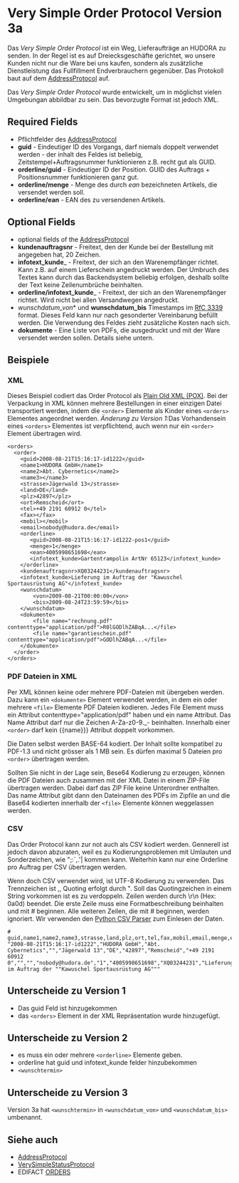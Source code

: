 # Very Simple Order Protocol Version 3a

Das *Very Simple Order Protocol* ist ein Weg, Lieferaufträge an HUDORA zu senden. In der Regel ist es auf Dreiecksgeschäfte gerichtet, wo unsere Kunden nicht nur die Ware bei uns kaufen, sondern als zusätzliche Dienstleistung das Fullfillment Endverbrauchern gegenüber. Das Protokoll baut auf dem [AddressProtocol](http://github.com/hudora/huTools/blob/master/doc/standards/address_protocol.markdown) auf.

Das *Very Simple Order Protocol* wurde entwickelt, um in möglichst vielen Umgebungan abbildbar zu sein. Das bevorzugte Format ist jedoch XML.

## Required Fields 

* Pflichtfelder des [AddressProtocol](http://github.com/hudora/huTools/blob/master/doc/standards/address_protocol.markdown)
* __guid__ - Eindeutiger ID des Vorgangs, darf niemals doppelt verwendet werden - der inhalt des Feldes ist beliebig, Zeitstempel+Auftragsnummer funktionieren z.B. recht gut als GUID.
* __orderline/guid__ - Eindeutiger ID der Position. GUID des Auftrags + Positionsnummer funktionieren ganz gut.
* __orderline/menge__ - Menge des durch *ean* bezeichneten Artikels, die versendet werden soll.
* __orderline/ean__ - EAN des zu versendenen Artikels. 

## Optional Fields 

* optional fields of the [AddressProtocol](http://github.com/hudora/huTools/blob/master/doc/standards/address_protocol.markdown) 
* __kundenauftragsnr__ - Freitext, den der Kunde bei der Bestellung mit angegeben hat, 20 Zeichen.
* __infotext_kunde___ - Freitext, der sich an den Warenempfänger richtet. Kann z.B. auf einem Lieferschein angedruckt werden. Der Umbruch des Textes kann durch das Backendsystem beliebig erfolgen, deshalb sollte der Text keine Zeilenumbrüche beinhalten.
* __orderline/infotext_kunde___ - Freitext, der sich an den Warenempfänger richtet. Wird nicht bei allen Versandwegen angedruckt.
* *wunschdatum_von** und **wunschdatum_bis** Timestamps im [RfC 3339](http://www.ietf.org/rfc/rfc3339) format. Dieses Feld kann nur nach gesonderter Vereinbarung befüllt werden. Die Verwendung des Feldes zieht zusätzliche Kosten nach sich.
* __dokumente__ - Eine Liste von PDFs, die ausgedruckt und mit der Ware versendet werden sollen. Details siehe untern. 

## Beispiele 

### XML 

Dieses Beispiel codiert das Order Protocol als  [Plain Old XML (POX)](http://en.wikipedia.org/wiki/Plain_Old_XML). Bei der Verpackung in XML können mehrere Bestellungen in einer einzigen Datei transportiert werden, indem die `<order>` Elemente als Kinder eines `<orders>` Elementes angeordnet werden. *Änderung zu Version 1*:Das Vorhandensein eines `<orders>` Elementes ist verpflichtend, auch wenn nur ein `<order>` Element übertragen wird.

    <orders>
      <order> 
        <guid>2008-08-21T15:16:17-id1222</guid>
        <name1>HUDORA GmbH</name1>
        <name2>Abt. Cybernetics</name2>
        <name3></name3>
        <strasse>Jägerwald 13</strasse>
        <land>DE</land>
        <plz>42897</plz>
        <ort>Remscheid</ort>
        <tel>+49 2191 60912 0</tel>
        <fax></fax>
        <mobil></mobil>
        <email>nobody@hudora.de</email>
        <orderline>
           <guid>2008-08-21T15:16:17-id1222-pos1</guid>
           <menge>1</menge>
           <ean>4005998651698</ean>
           <infotext_kunde>Gartentrampolin ArtNr 65123</infotext_kunde>
        </orderline>
        <kundenauftragsnr>XQ03244231</kundenauftragsnr>
        <infotext_kunde>Lieferung im Auftrag der "Kawuschel Sportausrüstung AG"</infotext_kunde>
        <wunschdatum>
            <von>2009-08-21T00:00:00</von>
            <bis>2009-08-24T23:59:59</bis>
        </wunschdatum>
        <dokumente>
            <file name="rechnung.pdf" contenttype="application/pdf">R0lGODlhZABqA...</file>
            <file name="garantieschein.pdf" contenttype="application/pdf">GODlhZABqA...</file>
        </dokumente>
      </order>
    </orders>

### PDF Dateien in XML 

Per XML können keine oder mehrere PDF-Dateien mit übergeben werden. Dazu kann ein `<dokumente>` Element verwendet werden, in dem ein oder mehrere `<file>` Elemente PDF Dateien kodieren. Jedes File Element muss ein Attribut contenttype="application/pdf" haben und ein name Attribut. Das Name Attribut darf nur die Zeichen A-Za-z0-9._- beinhalten. Innerhalb einer `<order>` darf kein {{name}}} Attribut doppelt vorkommen.

Die Daten selbst werden BASE-64 kodiert. Der Inhalt sollte kompatibel zu PDF-1.3 und nicht grösser als 1 MB sein. Es dürfen maximal 5 Dateien pro `<order>` übertragen werden.

Sollten Sie nicht in der Lage sein, Bese64 Kodierung zu erzeugen, können die PDF Dateien auch zusammen mit der XML Datei in einem ZIP-File übertragen werden. Dabei darf das ZIP File keine Unterordner enthalten. Das name Attribut gibt dann den Dateinamen des PDFs im Zipfile an und die Base64 kodierten innerhalb der `<file>` Elemente können weggelassen werden.

### CSV 

Das Order Protocol kann zur not auch als CSV kodiert werden. Gennerell ist jedoch davon abzuraten, weil es zu Kodierungsproblemen mit Umlauten und Sonderzeichen, wie ";:`,.'| kommen kann. Weiterhin kann nur eine Orderline pro Auftrag per CSV übertragen werden.

Wenn doch CSV verwendet wird, ist UTF-8 Kodierung zu verwenden. Das Trennzeichen ist ,, Quoting erfolgt durch ". Soll das Quotingzeichen in einem String vorkommen ist es zu verdoppeln. Zeilen werden durch \r\n (Hex: 0a0d) beendet. Die erste Zeile muss eine Formatbeschreibung beinhalten und mit # beginnen. Alle weiteren Zeilen, die mit # beginnen, werden ignoriert. Wir verwenden den  [Python CSV Parser](http://docs.python.org/lib/module-csv.html) zum Einlesen der Daten.

    # guid,name1,name2,name3,strasse,land,plz,ort,tel,fax,mobil,email,menge,ean,kundenauftragsnr,infotext_kunde
    "2008-08-21T15:16:17-id1222","HUDORA GmbH","Abt. Cybernetics","","Jägerwald 13","DE","42897","Remscheid","+49 2191 60912 0","","","nobody@hudora.de","1","4005998651698","XQ03244231","Lieferung im Auftrag der ""Kawuschel Sportausrüstung AG"""

## Unterscheide zu Version 1 

* Das guid Feld ist hinzugekommen
* das `<orders>` Element in der XML Repräsentation wurde hinzugefügt. 

## Unterscheide zu Version 2 

* es muss ein oder mehrere `<orderline>` Elemente geben.
* orderline hat guid und infotext_kunde felder hinzubekommen
* `<wunschtermin>` 

## Unterscheide zu Version 3

Version 3a hat `<wunschtermin>` in `<wunschdatum_von>` und `<wunschdatum_bis>` umbenannt.

## Siehe auch 

* [AddressProtocol](http://github.com/hudora/huTools/blob/master/doc/standards/address_protocol.markdown)
* [VerySimpleStatusProtocol](http://github.com/hudora/huTools/blob/master/doc/standards/verysimplestatusprotocol.markdown)
* EDIFACT  [ORDERS](http://www.edifactory.de/msginfo.php?s=D08A&m=ORDERS) 

